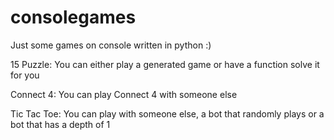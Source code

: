 # consolegames

Just some games on console written in python :)

15 Puzzle:
You can either play a generated game or have a function solve it for you

Connect 4:
You can play Connect 4 with someone else

Tic Tac Toe:
You can play with someone else, a bot that randomly plays or a bot that has a depth of 1
